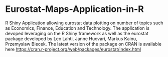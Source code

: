 # Eurostat-Maps-Application-in-R
R Shiny Application allowing eurostat data plotting on number of topics such as Economics, Finance, Education and Technology. The application is devoped leveraging on the R Shiny framework as well as the eurostat package developed by Leo Lahti, Janne Huovari, Markus Kainu, Przemyslaw Biecek. The latest version of the package on CRAN is available here https://cran.r-project.org/web/packages/eurostat/index.html


